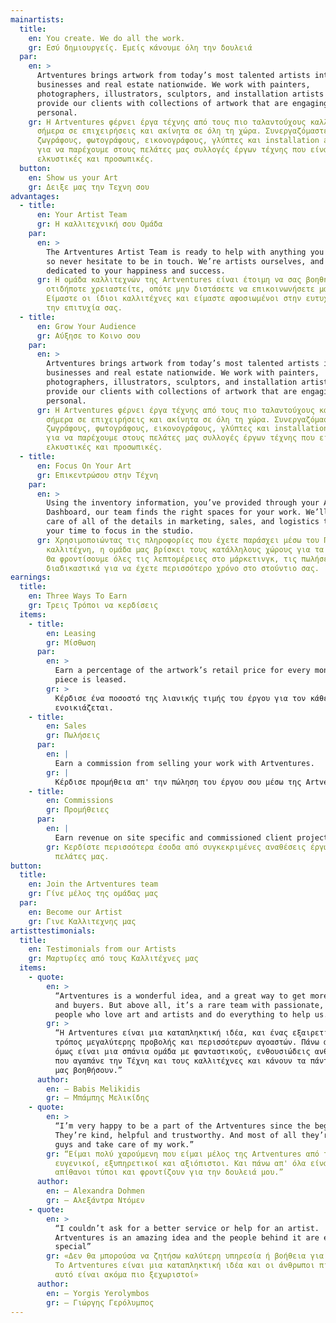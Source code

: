 ```yaml
---
mainartists:
  title:
    en: You create. We do all the work.
    gr: Εσύ δημιουργείς. Εμείς κάνουμε όλη την δουλειά
  par:
    en: >
      Artventures brings artwork from today’s most talented artists into
      businesses and real estate nationwide. We work with painters,
      photographers, illustrators, sculptors, and installation artists to
      provide our clients with collections of artwork that are engaging and
      personal.
    gr: H Artventures φέρνει έργα τέχνης από τους πιο ταλαντούχους καλλιτέχνες του
      σήμερα σε επιχειρήσεις και ακίνητα σε όλη τη χώρα. Συνεργαζόμαστε με
      ζωγράφους, φωτογράφους, εικονογράφους, γλύπτες και installation artists
      για να παρέχουμε στους πελάτες μας συλλογές έργων τέχνης που είναι
      ελκυστικές και προσωπικές.
  button:
    en: Show us your Art
    gr: Δειξε μας την Τεχνη σου
advantages:
  - title:
      en: Your Artist Team
      gr: Η καλλιτεχνική σου Ομάδα
    par:
      en: >
        The Artventures Artist Team is ready to help with anything you may need,
        so never hesitate to be in touch. We’re artists ourselves, and we’re
        dedicated to your happiness and success.
      gr: Η ομάδα καλλιτεχνών της Artventures είναι έτοιμη να σας βοηθήσει με
        οτιδήποτε χρειαστείτε, οπότε μην διστάσετε να επικοινωνήσετε μαζί μας.
        Είμαστε οι ίδιοι καλλιτέχνες και είμαστε αφοσιωμένοι στην ευτυχία και
        την επιτυχία σας.
  - title:
      en: Grow Your Audience
      gr: Αύξησε το Κοινο σου
    par:
      en: >
        Artventures brings artwork from today’s most talented artists into
        businesses and real estate nationwide. We work with painters,
        photographers, illustrators, sculptors, and installation artists to
        provide our clients with collections of artwork that are engaging and
        personal.
      gr: H Artventures φέρνει έργα τέχνης από τους πιο ταλαντούχους καλλιτέχνες του
        σήμερα σε επιχειρήσεις και ακίνητα σε όλη τη χώρα. Συνεργαζόμαστε με
        ζωγράφους, φωτογράφους, εικονογράφους, γλύπτες και installation artists
        για να παρέχουμε στους πελάτες μας συλλογές έργων τέχνης που είναι
        ελκυστικές και προσωπικές.
  - title:
      en: Focus On Your Art
      gr: Επικεντρώσου στην Τέχνη
    par:
      en: >
        Using the inventory information, you’ve provided through your Artist
        Dashboard, our team finds the right spaces for your work. We’ll take
        care of all of the details in marketing, sales, and logistics to free up
        your time to focus in the studio.
      gr: Χρησιμοποιώντας τις πληροφορίες που έχετε παράσχει μέσω του Πίνακα ελέγχου
        καλλιτέχνη, η ομάδα μας βρίσκει τους κατάλληλους χώρους για τα έργα σας.
        Θα φροντίσουμε όλες τις λεπτομέρειες στο μάρκετινγκ, τις πωλήσεις και τα
        διαδικαστικά για να έχετε περισσότερο χρόνο στο στούντιο σας.
earnings:
  title:
    en: Three Ways To Earn
    gr: Τρεις Τρόποι να κερδίσεις
  items:
    - title:
        en: Leasing
        gr: Μίσθωση
      par:
        en: >
          Earn a percentage of the artwork’s retail price for every month a
          piece is leased.
        gr: >
          Κέρδισε ένα ποσοστό της λιανικής τιμής του έργου για τον κάθε μήνα που
          ενοικιάζεται.
    - title:
        en: Sales
        gr: Πωλήσεις
      par:
        en: |
          Earn a commission from selling your work with Artventures.
        gr: |
          Κέρδισε προμήθεια απ' την πώληση του έργου σου μέσω της Artventures.
    - title:
        en: Commissions
        gr: Προμήθειες
      par:
        en: |
          Earn revenue on site specific and commissioned client projects.
        gr: Κερδίστε περισσότερα έσοδα από συγκεκριμένες αναθέσεις έργων από τους
          πελάτες μας.
button:
  title:
    en: Join the Artventures team
    gr: Γίνε μέλος της ομάδας μας
  par:
    en: Become our Artist
    gr: Γινε Καλλιτεχνης μας
artisttestimonials:
  title:
    en: Testimonials from our Artists
    gr: Μαρτυρίες από τους Καλλιτέχνες μας
  items:
    - quote:
        en: >
          “Artventures is a wonderful idea, and a great way to get more exposure
          and buyers. But above all, it’s a rare team with passionate, amazing
          people who love art and artists and do everything to help us.”
        gr: >
          “Η Artventures είναι μια καταπληκτική ιδέα, και ένας εξαιρετικός
          τρόπος μεγαλύτερης προβολής και περισσότερων αγοαστών. Πάνω απ' όλα
          όμως είναι μια σπάνια ομάδα με φανταστικούς, ενθουσιώδεις ανθρώπους
          που αγαπάνε την Τέχνη και τους καλλιτέχνες και κάνουν τα πάντα για να
          μας βοηθήσουν.”
      author:
        en: — Babis Melikidis
        gr: — Μπάμπης Μελικίδης
    - quote:
        en: >
          “I’m very happy to be a part of the Artventures since the beginning.
          They’re kind, helpful and trustworthy. And most of all they’re great
          guys and take care of my work.”
        gr: “Είμαι πολύ χαρούμενη που είμαι μέλος της Artventures από την αρχή. Είναι
          ευγενικοί, εξυπηρετικοί και αξιόπιστοι. Και πάνω απ' όλα είναι
          απίθανοι τύποι και φροντίζουν για την δουλειά μου.”
      author:
        en: — Alexandra Dohmen
        gr: — Αλεξάντρα Ντόμεν
    - quote:
        en: >
          “I couldn’t ask for a better service or help for an artist.
          Artventures is an amazing idea and the people behind it are even more
          special”
        gr: «Δεν θα μπορούσα να ζητήσω καλύτερη υπηρεσία ή βοήθεια για έναν καλλιτέχνη.
          Το Artventures είναι μια καταπληκτική ιδέα και οι άνθρωποι πίσω από
          αυτό είναι ακόμα πιο ξεχωριστοί»
      author:
        en: — Yorgis Yerolymbos
        gr: — Γιώργης Γερόλυμπος
---
```

